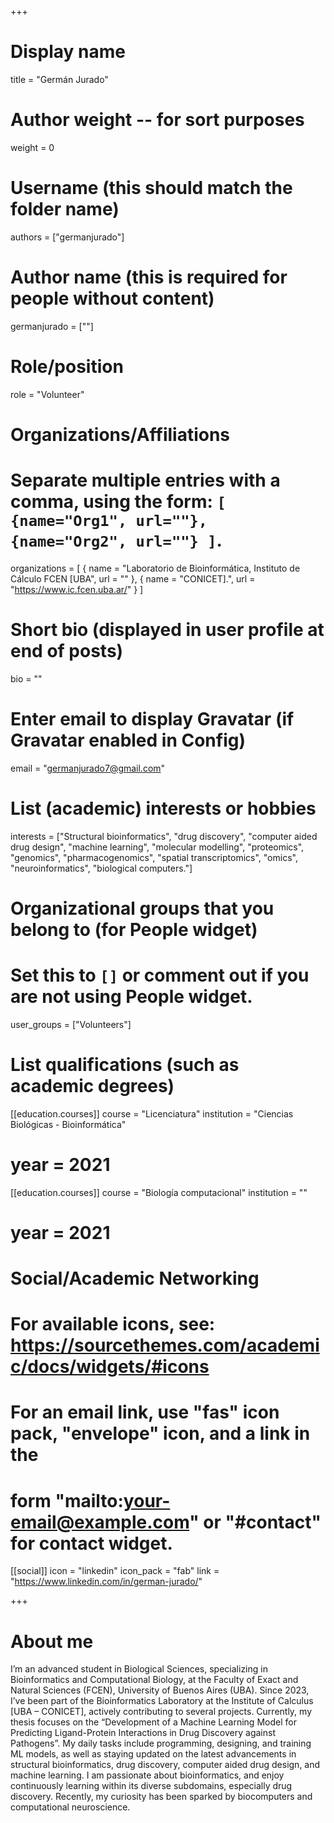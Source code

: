 +++
# Display name
title = "Germán Jurado"

# Author weight -- for sort purposes
weight = 0

# Username (this should match the folder name)
authors = ["germanjurado"]

# Author name (this is required for people without content)
germanjurado = [""]

# Role/position
role = "Volunteer"

# Organizations/Affiliations
#   Separate multiple entries with a comma, using the form: `[ {name="Org1", url=""}, {name="Org2", url=""} ]`.
organizations = [ { name = "Laboratorio de Bioinformática, Instituto de Cálculo FCEN [UBA", url = "" }, { name = "CONICET].", url = "https://www.ic.fcen.uba.ar/" } ]

# Short bio (displayed in user profile at end of posts)
bio = ""

# Enter email to display Gravatar (if Gravatar enabled in Config)
email = "germanjurado7@gmail.com"

# List (academic) interests or hobbies
interests = ["Structural bioinformatics", "drug discovery", "computer aided drug design", "machine learning", "molecular modelling", "proteomics", "genomics", "pharmacogenomics", "spatial transcriptomics", "omics", "neuroinformatics", "biological computers."]             

# Organizational groups that you belong to (for People widget)
#   Set this to `[]` or comment out if you are not using People widget.
user_groups = ["Volunteers"]

# List qualifications (such as academic degrees)

[[education.courses]]
course = "Licenciatura"
institution = "Ciencias Biológicas - Bioinformática"
# year = 2021

[[education.courses]]
course = "Biología computacional"
institution = ""
# year = 2021

# Social/Academic Networking
# For available icons, see: https://sourcethemes.com/academic/docs/widgets/#icons
#   For an email link, use "fas" icon pack, "envelope" icon, and a link in the
#   form "mailto:your-email@example.com" or "#contact" for contact widget.

[[social]]
  icon = "linkedin"
  icon_pack = "fab"
  link = "https://www.linkedin.com/in/german-jurado/"

+++

# About me 

I’m an advanced student in Biological Sciences, specializing in Bioinformatics and Computational Biology, at the Faculty of Exact and Natural Sciences (FCEN), University of Buenos Aires (UBA). Since 2023, I’ve been part of the Bioinformatics Laboratory at the Institute of Calculus [UBA – CONICET], actively contributing to several projects. Currently, my thesis focuses on the “Development of a Machine Learning Model for Predicting Ligand-Protein Interactions in Drug Discovery against Pathogens”. My daily tasks include programming, designing, and training ML models, as well as staying updated on the latest advancements in structural bioinformatics, drug discovery, computer aided drug design, and machine learning.  I am passionate about bioinformatics, and enjoy continuously learning within its diverse subdomains, especially drug discovery. Recently, my curiosity has been sparked by biocomputers and computational neuroscience.
